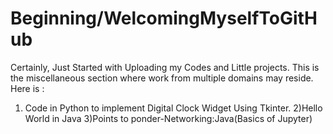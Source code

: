 # Beginning/WelcomingMyselfToGitHub
Certainly, Just Started with Uploading my Codes and Little projects. 
This is the miscellaneous section where work from multiple domains may reside.
Here is :
1) Code in Python to implement Digital Clock Widget Using Tkinter. 
2)Hello World in Java
3)Points to ponder-Networking:Java(Basics of Jupyter)
